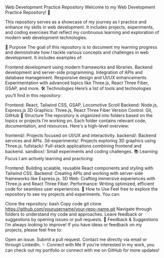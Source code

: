 Web Development Practice Repository
Welcome to my Web Development Practice Repository! 🎉

This repository serves as a showcase of my journey as I practice and enhance my skills in web development. It includes projects, experiments, and coding exercises that reflect my continuous learning and exploration of modern web development technologies.

🚀 Purpose
The goal of this repository is to document my learning progress and demonstrate how I tackle various concepts and challenges in web development. It includes examples of:

Frontend development using modern frameworks and libraries.
Backend development and server-side programming.
Integration of APIs and database management.
Responsive design and UI/UX enhancements.
Experimentation with advanced topics like Three.js, React Three Fiber, GSAP, and more.
🛠️ Technologies
Here’s a list of tools and technologies you’ll find in this repository:

Frontend: React, Tailwind CSS, GSAP, Locomotive Scroll
Backend: Node.js, Express.js
3D Graphics: Three.js, React Three Fiber
Version Control: Git, GitHub
📂 Structure
The repository is organized into folders based on the topics or projects I’m working on. Each folder contains relevant code, documentation, and resources. Here's a high-level overview:

frontend/: Projects focused on UI/UX and interactivity.
backend/: Backend services and APIs.
3d-experiments/: Projects exploring 3D graphics using Three.js.
fullstack/: Full-stack applications combining frontend and backend.
sandbox/: Small experiments and coding challenges.
📚 Learning Focus
I am actively learning and practicing:

Frontend: Building scalable, reusable React components and styling with Tailwind CSS.
Backend: Creating APIs and working with server-side frameworks like Express.js.
3D Web: Crafting immersive experiences with Three.js and React Three Fiber.
Performance: Writing optimized, efficient code for seamless user experiences.
🌱 How to Use
Feel free to explore the repository to see my projects and experiments. You can:

Clone the repository:
bash
Copy code
git clone https://github.com/yourusername/your-repo-name.git
Navigate through folders to understand my code and approaches.
Leave feedback or suggestions by opening issues or pull requests.
💬 Feedback & Suggestions
I’m always looking to improve! If you have ideas or feedback on my projects, please feel free to:

Open an issue.
Submit a pull request.
Contact me directly via email or through LinkedIn.
✨ Connect with Me
If you’re interested in my work, you can check out my portfolio or connect with me on GitHub for more updates!
